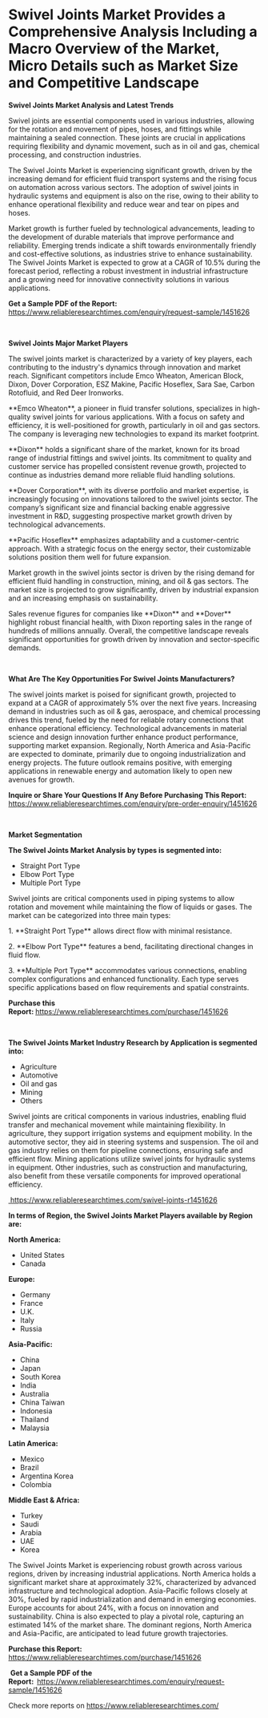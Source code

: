 <p><h1>Swivel Joints Market Provides a Comprehensive Analysis Including a Macro Overview of the Market, Micro Details such as Market Size and Competitive Landscape</h1></p><p><strong>Swivel Joints Market Analysis and Latest Trends</strong></p>
<p><p>Swivel joints are essential components used in various industries, allowing for the rotation and movement of pipes, hoses, and fittings while maintaining a sealed connection. These joints are crucial in applications requiring flexibility and dynamic movement, such as in oil and gas, chemical processing, and construction industries.</p><p>The Swivel Joints Market is experiencing significant growth, driven by the increasing demand for efficient fluid transport systems and the rising focus on automation across various sectors. The adoption of swivel joints in hydraulic systems and equipment is also on the rise, owing to their ability to enhance operational flexibility and reduce wear and tear on pipes and hoses.</p><p>Market growth is further fueled by technological advancements, leading to the development of durable materials that improve performance and reliability. Emerging trends indicate a shift towards environmentally friendly and cost-effective solutions, as industries strive to enhance sustainability. The Swivel Joints Market is expected to grow at a CAGR of 10.5% during the forecast period, reflecting a robust investment in industrial infrastructure and a growing need for innovative connectivity solutions in various applications.</p></p>
<p><strong>Get a Sample PDF of the Report:&nbsp;</strong> <a href="https://www.reliableresearchtimes.com/enquiry/request-sample/1451626?utm_campaign=3315&utm_medium=2&utm_source=Github&utm_content=ia&utm_term=09042025&utm_id=swivel-joints">https://www.reliableresearchtimes.com/enquiry/request-sample/1451626</a></p>
<p>&nbsp;</p>
<p><strong>Swivel Joints Major Market Players</strong></p>
<p><p>The swivel joints market is characterized by a variety of key players, each contributing to the industry's dynamics through innovation and market reach. Significant competitors include Emco Wheaton, American Block, Dixon, Dover Corporation, ESZ Makine, Pacific Hoseflex, Sara Sae, Carbon Rotofluid, and Red Deer Ironworks.</p><p>**Emco Wheaton**, a pioneer in fluid transfer solutions, specializes in high-quality swivel joints for various applications. With a focus on safety and efficiency, it is well-positioned for growth, particularly in oil and gas sectors. The company is leveraging new technologies to expand its market footprint.</p><p>**Dixon** holds a significant share of the market, known for its broad range of industrial fittings and swivel joints. Its commitment to quality and customer service has propelled consistent revenue growth, projected to continue as industries demand more reliable fluid handling solutions.</p><p>**Dover Corporation**, with its diverse portfolio and market expertise, is increasingly focusing on innovations tailored to the swivel joints sector. The company’s significant size and financial backing enable aggressive investment in R&D, suggesting prospective market growth driven by technological advancements.</p><p>**Pacific Hoseflex** emphasizes adaptability and a customer-centric approach. With a strategic focus on the energy sector, their customizable solutions position them well for future expansion.</p><p>Market growth in the swivel joints sector is driven by the rising demand for efficient fluid handling in construction, mining, and oil & gas sectors. The market size is projected to grow significantly, driven by industrial expansion and an increasing emphasis on sustainability.</p><p>Sales revenue figures for companies like **Dixon** and **Dover** highlight robust financial health, with Dixon reporting sales in the range of hundreds of millions annually. Overall, the competitive landscape reveals significant opportunities for growth driven by innovation and sector-specific demands.</p></p>
<p>&nbsp;</p>
<p><strong>What Are The Key Opportunities For Swivel Joints Manufacturers?</strong></p>
<p><p>The swivel joints market is poised for significant growth, projected to expand at a CAGR of approximately 5% over the next five years. Increasing demand in industries such as oil & gas, aerospace, and chemical processing drives this trend, fueled by the need for reliable rotary connections that enhance operational efficiency. Technological advancements in material science and design innovation further enhance product performance, supporting market expansion. Regionally, North America and Asia-Pacific are expected to dominate, primarily due to ongoing industrialization and energy projects. The future outlook remains positive, with emerging applications in renewable energy and automation likely to open new avenues for growth.</p></p>
<p><strong>Inquire or Share Your Questions If Any Before Purchasing This Report:</strong> <a href="https://www.reliableresearchtimes.com/enquiry/pre-order-enquiry/1451626?utm_campaign=3315&utm_medium=2&utm_source=Github&utm_content=ia&utm_term=09042025&utm_id=swivel-joints">https://www.reliableresearchtimes.com/enquiry/pre-order-enquiry/1451626</a></p>
<p>&nbsp;</p>
<p><strong>Market Segmentation</strong></p>
<p><strong>The Swivel Joints Market Analysis by types is segmented into:</strong></p>
<p><ul><li>Straight Port Type</li><li>Elbow Port Type</li><li>Multiple Port Type</li></ul></p>
<p><p>Swivel joints are critical components used in piping systems to allow rotation and movement while maintaining the flow of liquids or gases. The market can be categorized into three main types: </p><p>1. **Straight Port Type** allows direct flow with minimal resistance.</p><p>2. **Elbow Port Type** features a bend, facilitating directional changes in fluid flow.</p><p>3. **Multiple Port Type** accommodates various connections, enabling complex configurations and enhanced functionality. Each type serves specific applications based on flow requirements and spatial constraints.</p></p>
<p><strong>Purchase this Report:&nbsp;</strong><a href="https://www.reliableresearchtimes.com/purchase/1451626?utm_campaign=3315&utm_medium=2&utm_source=Github&utm_content=ia&utm_term=09042025&utm_id=swivel-joints">https://www.reliableresearchtimes.com/purchase/1451626</a></p>
<p>&nbsp;</p>
<p><strong>The Swivel Joints Market Industry Research by Application is segmented into:</strong></p>
<p><ul><li>Agriculture</li><li>Automotive</li><li>Oil and gas</li><li>Mining</li><li>Others</li></ul></p>
<p><p>Swivel joints are critical components in various industries, enabling fluid transfer and mechanical movement while maintaining flexibility. In agriculture, they support irrigation systems and equipment mobility. In the automotive sector, they aid in steering systems and suspension. The oil and gas industry relies on them for pipeline connections, ensuring safe and efficient flow. Mining applications utilize swivel joints for hydraulic systems in equipment. Other industries, such as construction and manufacturing, also benefit from these versatile components for improved operational efficiency.</p></p>
<p><a href="https://www.reliableresearchtimes.com/swivel-joints-r1451626?utm_campaign=3315&utm_medium=2&utm_source=Github&utm_content=ia&utm_term=09042025&utm_id=swivel-joints">&nbsp;https://www.reliableresearchtimes.com/swivel-joints-r1451626</a></p>
<p><strong>In terms of Region, the Swivel Joints Market Players available by Region are:</strong></p>
<p>
    <p> <strong> North America: </strong>
        <ul>
            <li>United States</li>
            <li>Canada</li>
        </ul>
        </p> 
    <p> <strong> Europe: </strong>
        <ul>
            <li>Germany</li>
            <li>France</li>
            <li>U.K.</li>
            <li>Italy</li>
            <li>Russia</li>
        </ul>
        </p> 
    <p> <strong> Asia-Pacific: </strong>
        <ul>
            <li>China</li>
            <li>Japan</li>
            <li>South Korea</li>
            <li>India</li>
            <li>Australia</li>
            <li>China Taiwan</li>
            <li>Indonesia</li>
            <li>Thailand</li>
            <li>Malaysia</li>
        </ul>
        </p> 
    <p> <strong> Latin America: </strong>
        <ul>
            <li>Mexico</li>
            <li>Brazil</li>
            <li>Argentina Korea</li>
            <li>Colombia</li>
        </ul>
        </p> 
    <p> <strong> Middle East & Africa: </strong>
        <ul>
            <li>Turkey</li>
            <li>Saudi</li>
            <li>Arabia</li>
            <li>UAE</li>
            <li>Korea</li>
        </ul>
    </p>
    </p>
<p><p>The Swivel Joints Market is experiencing robust growth across various regions, driven by increasing industrial applications. North America holds a significant market share at approximately 32%, characterized by advanced infrastructure and technological adoption. Asia-Pacific follows closely at 30%, fueled by rapid industrialization and demand in emerging economies. Europe accounts for about 24%, with a focus on innovation and sustainability. China is also expected to play a pivotal role, capturing an estimated 14% of the market share. The dominant regions, North America and Asia-Pacific, are anticipated to lead future growth trajectories.</p></p>
<p><strong>Purchase this Report: </strong><a href="https://www.reliableresearchtimes.com/purchase/1451626?utm_campaign=3315&utm_medium=2&utm_source=Github&utm_content=ia&utm_term=09042025&utm_id=swivel-joints">https://www.reliableresearchtimes.com/purchase/1451626</a></p>
<p>&nbsp;<strong>Get a Sample PDF of the Report:&nbsp;&nbsp;</strong><a href="https://www.reliableresearchtimes.com/enquiry/request-sample/1451626?utm_campaign=3315&utm_medium=2&utm_source=Github&utm_content=ia&utm_term=09042025&utm_id=swivel-joints">https://www.reliableresearchtimes.com/enquiry/request-sample/1451626</a></p>
<p><strong></strong></p>
<p>Check more reports on <a href="https://www.reliableresearchtimes.com/?utm_campaign=3315&utm_medium=2&utm_source=Github&utm_content=ia&utm_term=09042025&utm_id=swivel-joints">https://www.reliableresearchtimes.com/</a></p>